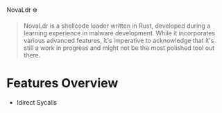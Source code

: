 NovaLdr :snowflake:
> NovaLdr is a shellcode loader written in Rust, developed during a learning experience in malware development. While it incorporates various advanced features, it's imperative to acknowledge that it's still a work in progress and might not be the most polished tool out there.
 
# Features Overview
- Idirect Sycalls

